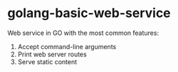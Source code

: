 # golang-basic-web-service

Web service in GO with the most common features:

1. Accept command-line arguments
2. Print web server routes
3. Serve static content
